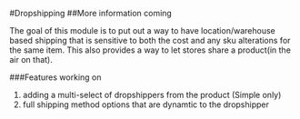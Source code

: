 #Dropshipping
##More information coming

The goal of this module is to put out a way to have location/warehouse based shipping that is sensitive to both the cost and any sku alterations for the same item.  This also provides a way to let stores share a product(in the air on that).  



###Features working on
 1. adding a multi-select of dropshippers from the product (Simple only)
 2. full shipping method options that are dynamtic to the dropshipper